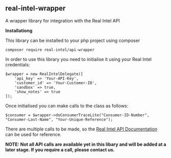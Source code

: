 ## real-intel-wrapper
A wrapper library for integration with the Real Intel API

<b>Installationg</b>

This library can be installed to your php project using composer

```
composer require real-intel/api-wrapper
```

In order to use this library you need to initialise it using your Real Intel credentials:

```
$wrapper = new RealIntelDelegate([
    'api_key' => 'Your-API-Key',
    'customer_id' => 'Your-Customer-ID',
    'sandbox' => true,
    'show_notes' => true
]);
```

Once initialised you can make calls to the class as follows:

```
$consumer = $wrapper->doConsumerTraceLite("Consumer-ID-Number", "Consumer-Last-Name", "Your-Unique-Reference");
```

There are multiple calls to be made, so the <a href="https://api.realintel.co.za/docs/realintel" target="_blank">Real Intel API Documentation</a> can be used for reference.

<b>NOTE: Not all API calls are available yet in this libary and will be added at a later stage. If you require a call, please contact us.</b>